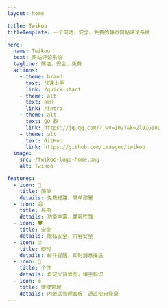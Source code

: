 ```yaml
---
layout: home

title: Twikoo
titleTemplate: 一个简洁、安全、免费的静态网站评论系统

hero:
  name: Twikoo
  text: 网站评论系统
  tagline: 简洁、安全、免费
  actions:
    - theme: brand
      text: 快速上手
      link: /quick-start
    - theme: alt
      text: 简介
      link: /intro
    - theme: alt
      text: QQ 群
      link: https://jq.qq.com/?_wv=1027&k=2l9ZGIoL
    - theme: alt
      text: GitHub
      link: https://github.com/imaegoo/twikoo
  image:
    src: /twikoo-logo-home.png
    alt: Twikoo

features:
  - icon: 🚀
    title: 简单
    details: 免费搭建，简单部署
  - icon: 😃
    title: 易用
    details: 功能丰富，兼容性强
  - icon: 🛡️
    title: 安全
    details: 隐私安全，内容安全
  - icon: ⏰
    title: 即时
    details: 邮件提醒，即时消息推送
  - icon: 🌈
    title: 个性
    details: 自定义背景图，博主标识
  - icon: ⚙️
    title: 便捷管理
    details: 内嵌式管理面板，通过密码登录
---
```

